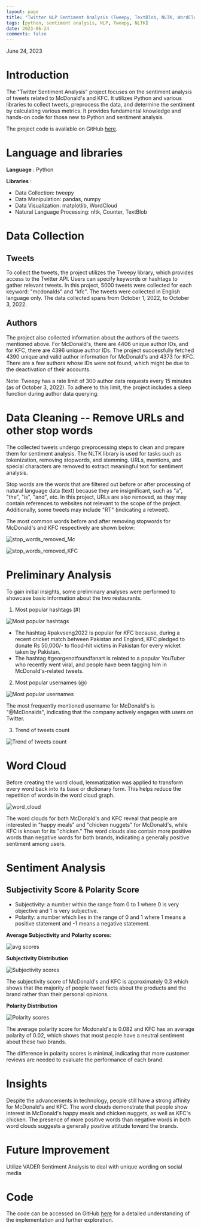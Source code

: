 ```yaml
---
layout: page
title: "Twitter NLP Sentiment Analysis (Tweepy, TextBlob, NLTK, WordCloud)"
tags: [python, sentiment analysis, NLP, Tweepy, NLTK]
date: 2023-06-24
comments: false
---
```


June 24, 2023

# Introduction

The "Twitter Sentiment Analysis" project focuses on the sentiment analysis of tweets related to McDonald's and KFC. It utilizes Python and various libraries to collect tweets, preprocess the data, and determine the sentiment by calculating various metrics. It provides fundamental knowledge and hands-on code for those new to Python and sentiment analysis.

The project code is available on GitHub [here](https://github.com/xup65k6t6/Twitter_Sentiment_Analysis/blob/main/tweet_collection_final%20version.ipynb).


# Language and libraries
**Language** : Python

**Libraries** : 
* Data Collection: tweepy
* Data Manipulation: pandas, numpy
* Data Visualization: matplotlib, WordCloud
* Natural Language Processing: nltk, Counter, TextBlob


# Data Collection

## Tweets
To collect the tweets, the project utilizes the Tweepy library, which provides access to the Twitter API. Users can specify keywords or hashtags to gather relevant tweets. In this project, 5000 tweets were collected for each keyword: "mcdonalds" and "kfc". The tweets were collected in English language only. The data collected spans from October 1, 2022, to October 3, 2022.

## Authors
The project also collected information about the authors of the tweets mentioned above. For McDonald's, there are 4406 unique author IDs, and for KFC, there are 4396 unique author IDs. The project successfully fetched 4390 unique and valid author information for McDonald's and 4373 for KFC. There are a few authors whose IDs were not found, which might be due to the deactivation of their accounts.

Note: Tweepy has a rate limit of 300 author data requests every 15 minutes (as of October 3, 2022). To adhere to this limit, the project includes a sleep function during author data querying.


# Data Cleaning -- Remove URLs and other stop words

The collected tweets undergo preprocessing steps to clean and prepare them for sentiment analysis. The NLTK library is used for tasks such as tokenization, removing stopwords, and stemming. URLs, mentions, and special characters are removed to extract meaningful text for sentiment analysis.

Stop words are the words that are filtered out before or after processing of natural language data (text) because they are insignificant, such as "a", "the", "is", "and", etc. In this project, URLs are also removed, as they may contain references to websites not relevant to the scope of the project. Additionally, some tweets may include "RT" (indicating a retweet).

The most common words before and after removing stopwords for McDonald's and KFC respectively are shown below:

![stop_words_removed_Mc](assets/images/stop_words_removed_Mc.png)

![stop_words_removed_KFC](assets/images/stop_words_removed_KFC.png)


# Preliminary Analysis

To gain initial insights, some preliminary analyses were performed to showcase basic information about the two restaurants.

1. Most popular hashtags (#)

![Most popular hashtags](assets/images/Most%20popular%20hashtags.png)

- The hashtag #pakvseng2022 is popular for KFC because, during a recent cricket match between Pakistan and England, KFC pledged to donate Rs 50,000/- to flood-hit victims in Pakistan for every wicket taken by Pakistan.
- The hashtag #georgenotfoundfanart is related to a popular YouTuber who recently went viral, and people have been tagging him in McDonald's-related tweets.

2. Most popular usernames (@)

![Most popular usernames](assets/images/Most%20popular%20usernames.png)

The most frequently mentioned username for McDonald's is "@McDonalds", indicating that the company actively engages with users on Twitter.

3. Trend of tweets count

![Trend of tweets count](assets/images/Trend%20of%20tweets%20count.png)


# Word Cloud

Before creating the word cloud, lemmatization was applied to transform every word back into its base or dictionary form. This helps reduce the repetition of words in the word cloud graph.

![word_cloud](assets/images/word_cloud.png)

The word clouds for both McDonald's and KFC reveal that people are interested in "happy meals" and "chicken nuggets" for McDonald's, while KFC is known for its "chicken." The word clouds also contain more positive words than negative words for both brands, indicating a generally positive sentiment among users.


# Sentiment Analysis

## Subjectivity Score & Polarity Score

- Subjectivity: a number within the range from 0 to 1 where 0 is very objective and 1 is very subjective.
- Polarity: a number which lies in the range of 0 and 1 where 1 means a positive statement and -1 means a negative statement.

**Average Subjectivity and Polarity scores:** 

![avg scores](assets/images/avg%20scores.png)

**Subjectivity Distribution**

![Subjectivity scores](assets/images/Subjectivity%20scores.png)

The subjectivity score of McDonald's and KFC is approximately 0.3 which shows that the majority of people tweet facts about the products and the brand rather than their personal opinions.

**Polarity Distribution**

![Polarity scores](assets/images/Polarity%20scores.png)

The average polarity score for Mcdonald's is 0.082 and KFC has an average polarity of 0.02, which shows that most people have a neutral sentiment about these two brands. 

The difference in polarity scores is minimal, indicating that more customer reviews are needed to evaluate the performance of each brand.

# Insights

Despite the advancements in technology, people still have a strong affinity for McDonald's and KFC. The word clouds demonstrate that people show interest in McDonald's happy meals and chicken nuggets, as well as KFC's chicken. The presence of more positive words than negative words in both word clouds suggests a generally positive attitude toward the brands.

# Future Improvement
Utilize VADER Sentiment Analysis to deal with unique wording on social media

# Code
The code can be accessed on GitHub [here](https://github.com/xup65k6t6/Twitter_Sentiment_Analysis/blob/main/tweet_collection_final%20version.ipynb) for a detailed understanding of the implementation and further exploration.


